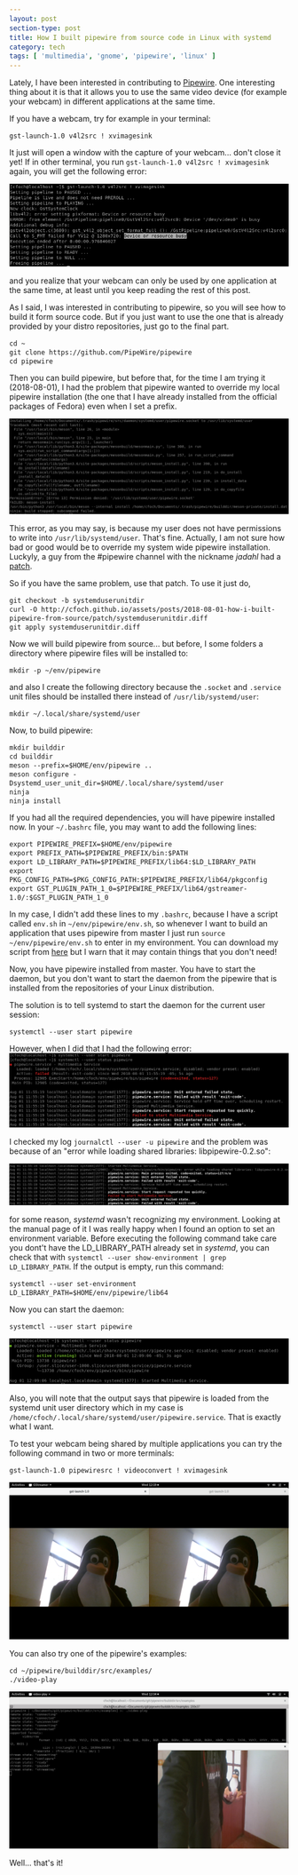 ```yaml
---
layout: post
section-type: post
title: How I built pipewire from source code in Linux with systemd
category: tech
tags: [ 'multimedia', 'gnome', 'pipewire', 'linux' ]
---
```


Lately, I have been interested in contributing to
[Pipewire](https://pipewire.org/). One interesting thing about it is that it
allows you to use the same video device (for example your webcam) in
different applications at the same time.

If you have a webcam, try for example in your terminal:
```
gst-launch-1.0 v4l2src ! xvimagesink
```
It just will open a window with the capture of your webcam... don't close it yet!
If in other terminal, you run `gst-launch-1.0 v4l2src ! xvimagesink` again,
you will get the following error:

![Device busy](/img/posts/2018-08-01-how-i-built-pipewire-from-source/v4l2src-device-busy.png)

and you realize that your webcam can only be used by one application at the same
time, at least until you keep reading the rest of this post.

As I said, I was interested in contributing to pipewire, so you will see how to
build it form source code. But if you just want to use the one that is already
provided by your distro repositories, just go to the final part.

```
cd ~
git clone https://github.com/PipeWire/pipewire
cd pipewire
```

Then you can build pipewire, but before that, for the time I am trying it
(2018-08-01), I had the problem that pipewire wanted to override my local
pipewire installation (the one that I have already installed from the official
packages of Fedora) even when I set a prefix.

![systemd unit directory error because of missing permissions](/img/posts/2018-08-01-how-i-built-pipewire-from-source/systemduserunitdir-error.png)

This error, as you may say, is because my user does not have permissions to
write into `/usr/lib/systemd/user`. That's fine. Actually, I am not sure how bad
or good would be to override my system wide pipewire installation. Luckyly, a
guy from the #pipewire channel with the nickname _jadahl_ had a
[patch](/assets/posts/2018-08-01-how-i-built-pipewire-from-source/patch/systemduserunitdir.diff).

So if you have the same problem, use that patch. To use it just do,
```
git checkout -b systemduserunitdir
curl -O http://cfoch.github.io/assets/posts/2018-08-01-how-i-built-pipewire-from-source/patch/systemduserunitdir.diff
git apply systemduserunitdir.diff
```

Now we will build pipewire from source...
but before, I some folders a directory where pipewire files will be installed to:

```
mkdir -p ~/env/pipewire
```

and also I create the following directory because the `.socket` and `.service`
unit files should be installed there instead of `/usr/lib/systemd/user`:

```
mkdir ~/.local/share/systemd/user
```

Now, to build pipewire:

```
mkdir builddir
cd builddir
meson --prefix=$HOME/env/pipewire ..
meson configure -Dsystemd_user_unit_dir=$HOME/.local/share/systemd/user
ninja
ninja install
```

If you had all the required dependencies, you will have pipewire installed now.
In your `~/.bashrc` file, you may want to add the following lines:

```
export PIPEWIRE_PREFIX=$HOME/env/pipewire
export PREFIX_PATH=$PIPEWIRE_PREFIX/bin:$PATH
export LD_LIBRARY_PATH=$PIPEWIRE_PREFIX/lib64:$LD_LIBRARY_PATH
export PKG_CONFIG_PATH=$PKG_CONFIG_PATH:$PIPEWIRE_PREFIX/lib64/pkgconfig
export GST_PLUGIN_PATH_1_0=$PIPEWIRE_PREFIX/lib64/gstreamer-1.0/:$GST_PLUGIN_PATH_1_0
```

In my case, I didn't add these lines to my `.bashrc`, because I have a script
called `env.sh` in `~/env/pipewire/env.sh`, so whenever I want to build an
application that uses pipewire from master I just run `source ~/env/pipewire/env.sh`
to enter in my environment. You can download my script from
[here](/assets/posts/2018-08-01-how-i-built-pipewire-from-source/script/env.sh)
but I warn that it may contain things that you don't need!

Now, you have pipewire installed from master. You have to start the daemon, but
you don't want to start the daemon from the pipewire that is installed from the
repositories of your Linux distribution.

The solution is to tell systemd to start the daemon for the current user session:
```
systemctl --user start pipewire
```

However, when I did that I had the following error:
![systemd failed](/img/posts/2018-08-01-how-i-built-pipewire-from-source/pipewire-systemd-failed.png)

I checked my log `journalctl --user -u pipewire` and the problem was because of an
"error while loading shared libraries: libpipewire-0.2.so":

![systemd failed log](/img/posts/2018-08-01-how-i-built-pipewire-from-source/pipewire-systemd-failed-log.png)

for some reason, _systemd_ wasn't recognizing my environment. Looking at the
manual page of it I was really happy when I found an option to set an
environment variable. Before executing the following command take care you
dont't have the LD_LIBRARY_PATH already set in _systemd_, you can check that with
`systemctl --user show-environment | grep LD_LIBRARY_PATH`. If the output is
empty, run this command:

```
systemctl --user set-environment LD_LIBRARY_PATH=$HOME/env/pipewire/lib64
```

Now you can start the daemon:

```
systemctl --user start pipewire
```

![systemd running](/img/posts/2018-08-01-how-i-built-pipewire-from-source/pipewire-systemd-running.png)

Also, you will note that the output says that pipewire is loaded from the
systemd unit user directory which in my case is
`/home/cfoch/.local/share/systemd/user/pipewire.service`. That is exactly what I
want.

To test your webcam being shared by multiple applications you can try the
following command in two or more terminals:

```
gst-launch-1.0 pipewiresrc ! videoconvert ! xvimagesink
```


![multiple pipewiresrc](/img/posts/2018-08-01-how-i-built-pipewire-from-source/screenshot-gstpipewiresrc.png)

You can also try one of the pipewire's examples:

```
cd ~/pipewire/builddir/src/examples/
./video-play
```

![video-play sample](/img/posts/2018-08-01-how-i-built-pipewire-from-source/screenshot-pipewire-video-play-sample.png)

Well... that's it!

